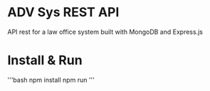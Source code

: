 # ADV Sys REST API
API rest for a law office system built with MongoDB and Express.js

# Install & Run
'''bash
npm install
npm run
'''
